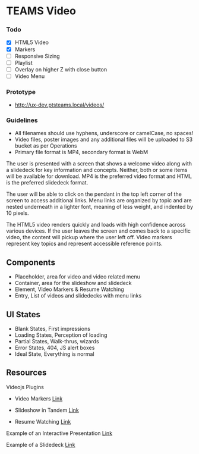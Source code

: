 # TEAMS Video

### Todo

- [x] HTML5 Video
- [x] Markers
- [ ] Responsive Sizing
- [ ] Playlist
- [ ] Overlay on higher Z with close button
- [ ] Video Menu

### Prototype
- http://ux-dev.ptsteams.local/videos/

### Guidelines

- All filenames should use hyphens, underscore or camelCase, no spaces!
- Video files, poster images and any additional files will be uploaded to S3 bucket as per Operations
- Primary file format is MP4, secondary format is WebM


The user is presented with a screen that shows a welcome video along with a slidedeck for key information and concepts. Neither, both or some items will be available for download. MP4 is the preferred video format and HTML is the preferred slidedeck format.

The user will be able to click on the pendant in the top left corner of the screen to access additional links. Menu links are organized by topic and are nested underneath in a lighter font, meaning of less weight, and indented by 10 pixels.

The HTML5 video renders quickly and loads with high confidence across various devices. If the user leaves the screen and comes back to a specific video, the content will pickup where the user left off. Video markers represent key topics and represent accessible reference points.

## Components

- Placeholder, area for video and video related menu
- Container, area for the slideshow and slidedeck
- Element, Video Markers & Resume Watching
- Entry, List of videos and slidedecks with menu links

## UI States

- Blank States, First impressions
- Loading States, Perception of loading
- Partial States, Walk-thrus, wizards
- Error States, 404, JS alert boxes
- Ideal State, Everything is normal

## Resources

Videojs Plugins
  - Video Markers [Link](https://github.com/spchuang/videojs-markers)

  - Slideshow in Tandem [Link](https://github.com/InnovationEnterprise/let-me-slide-that-for-you)

  - Resume Watching [Link](https://github.com/sprice/videojs-resume)

Example of an Interactive Presentation [Link](http://elearning-examples.s3.amazonaws.com/En-Software-demo/interaction.html)

Example of a Slidedeck
[Link](http://rawgit.com/rmcgibbo/slidedeck-example/master/index.html#1)
